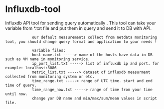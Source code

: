 # Influxdb-tool
Influxdb API tool for sending query automatically .
This tool can take your variable from *.txt file and put them in query and send it to DB with API.

                our default measurements collect from netdata monitoring tool, you should change query format and application to your needs !
               
                variable files:               
                host-name.txt -----> name of the hosts have data in DB such as VM name in monitoring service.
                ip_port_list.txt -----> list of influxdb ip and port. for example: localhost:8086
                metric_list.txt -----> dataset of influxdb measurment collected from monitoring system or etc.
                time_range.txt -----> range of UTC time. start and end time of query.
                time_range_now.txt -----> range of time from your time until now.
                change yor DB name and min/max/sum/mean values in script file.
